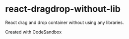 # react-dragdrop-without-lib

React drag and drop container without using any libraries.

Created with CodeSandbox
